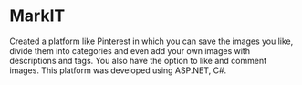 # MarkIT
Created a platform like Pinterest in which you can save the images you like, divide them into categories and even add your own images with descriptions and tags.
You also have the option to like and comment images.
This platform was developed using ASP.NET, C#.
